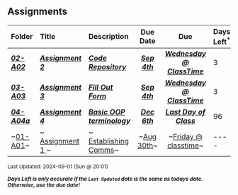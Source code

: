 ## Assignments

| Folder | Title | Description | Due Date | Due | Days Left<sup>*</sup> |
|:------|:------|:------|:-----:|:-----:|-----|
| ***<a href="https://github.com/rugbyprof/2143-Object-Oriented-Programming/tree/master/Assignments/02-A02">02-A02</a>*** | ***<a href="https://github.com/rugbyprof/2143-Object-Oriented-Programming/tree/master/Assignments/02-A02"> Assignment 2 </a>*** | ***<a href="https://github.com/rugbyprof/2143-Object-Oriented-Programming/tree/master/Assignments/02-A02"> Code Repository</a>*** | ***<a href="https://github.com/rugbyprof/2143-Object-Oriented-Programming/tree/master/Assignments/02-A02">Sep 4th</a>*** | ***<a href="https://github.com/rugbyprof/2143-Object-Oriented-Programming/tree/master/Assignments/02-A02">Wednesday @ ClassTime</a>*** | 3 |
| ***<a href="https://github.com/rugbyprof/2143-Object-Oriented-Programming/tree/master/Assignments/03-A03">03-A03</a>*** | ***<a href="https://github.com/rugbyprof/2143-Object-Oriented-Programming/tree/master/Assignments/03-A03"> Assignment 3 </a>*** | ***<a href="https://github.com/rugbyprof/2143-Object-Oriented-Programming/tree/master/Assignments/03-A03"> Fill Out Form</a>*** | ***<a href="https://github.com/rugbyprof/2143-Object-Oriented-Programming/tree/master/Assignments/03-A03">Sep 4th</a>*** | ***<a href="https://github.com/rugbyprof/2143-Object-Oriented-Programming/tree/master/Assignments/03-A03">Wednesday @ ClassTime</a>*** | 3 |
| ***<a href="https://github.com/rugbyprof/2143-Object-Oriented-Programming/tree/master/Assignments/04-A04a">04-A04a</a>*** | ***<a href="https://github.com/rugbyprof/2143-Object-Oriented-Programming/tree/master/Assignments/04-A04a"> Assignment 4 </a>*** | ***<a href="https://github.com/rugbyprof/2143-Object-Oriented-Programming/tree/master/Assignments/04-A04a"> Basic OOP terminology</a>*** | ***<a href="https://github.com/rugbyprof/2143-Object-Oriented-Programming/tree/master/Assignments/04-A04a">Dec 6th</a>*** | ***<a href="https://github.com/rugbyprof/2143-Object-Oriented-Programming/tree/master/Assignments/04-A04a">Last Day of Class</a>*** | 96 |
| ~<a href="https://github.com/rugbyprof/2143-Object-Oriented-Programming/tree/master/Assignments/01-A01">01-A01</a>~ | ~<a href="https://github.com/rugbyprof/2143-Object-Oriented-Programming/tree/master/Assignments/01-A01"> Assignment 1 </a>~ | ~<a href="https://github.com/rugbyprof/2143-Object-Oriented-Programming/tree/master/Assignments/01-A01"> Establishing Comms</a>~ | ~<a href="https://github.com/rugbyprof/2143-Object-Oriented-Programming/tree/master/Assignments/01-A01">Aug 30th</a>~ | ~<a href="https://github.com/rugbyprof/2143-Object-Oriented-Programming/tree/master/Assignments/01-A01">Friday @ classtime</a>~ | ---- |

<sup>Last Updated: 2024-09-01 (Sun @ 20:01)</sup> 

<sup>***Days Left is only accurate if the `Last Updated` date is the same as todays date. Otherwise, use the due date!***</sup> 